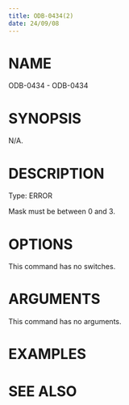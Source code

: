 ```yaml
---
title: ODB-0434(2)
date: 24/09/08
---
```


# NAME

ODB-0434 - ODB-0434

# SYNOPSIS

N/A.

# DESCRIPTION

Type: ERROR

Mask must be between 0 and 3.

# OPTIONS

This command has no switches.

# ARGUMENTS

This command has no arguments.

# EXAMPLES

# SEE ALSO
